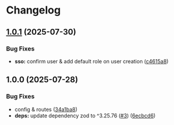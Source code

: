 # Changelog

## [1.0.1](https://github.com/VO2-Brand-Experience/strapi-plugin-sso-custom/compare/v1.0.0...v1.0.1) (2025-07-30)


### Bug Fixes

* **sso:** confirm user & add default role on user creation ([c4615a8](https://github.com/VO2-Brand-Experience/strapi-plugin-sso-custom/commit/c4615a83f60bc26bc8321542ee82459e0d73db3c))

## 1.0.0 (2025-07-28)


### Bug Fixes

* config & routes ([34a1ba8](https://github.com/VO2-Brand-Experience/strapi-plugin-sso-custom/commit/34a1ba8c891a179ec401dec2c0b98a797788b7a7))
* **deps:** update dependency zod to ^3.25.76 ([#3](https://github.com/VO2-Brand-Experience/strapi-plugin-sso-custom/issues/3)) ([6ecbcd6](https://github.com/VO2-Brand-Experience/strapi-plugin-sso-custom/commit/6ecbcd651886487fbbced15b6a7ff6c0adb8d457))
